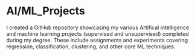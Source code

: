 # AI/ML_Projects
I created a GitHub repository showcasing my various Artifical intelligence and machine learning projects (supervised and unsupervised) completed during my degree. These include assignments and experiments covering regression, classification, clustering, and other core ML techniques.

